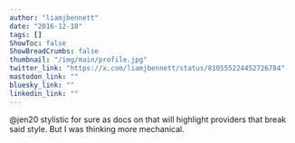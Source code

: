 ```yaml
---
author: "liamjbennett"
date: "2016-12-18"
tags: []
ShowToc: false
ShowBreadCrumbs: false
thumbnail: "/img/main/profile.jpg"
twitter_link: "https://x.com/liamjbennett/status/810555224452726784"
mastodon_link: ""
bluesky_link: ""
linkedin_link: ""
---
```


@jen20 stylistic for sure as docs on that will highlight providers that break said style. But I was thinking more mechanical.

